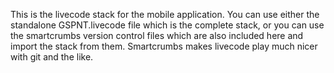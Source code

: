This is the livecode stack for the mobile application.   You can use either the standalone GSPNT.livecode file which is the complete stack, or you can use the smartcrumbs version control files which are also included here and import the stack from them.  Smartcrumbs makes livecode play much nicer with git and the like. 
